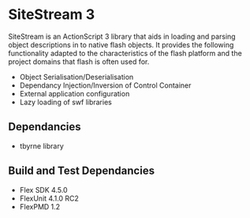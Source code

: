 SiteStream 3
============

SiteStream is an ActionScript 3 library that aids in loading and parsing
object descriptions in to native flash objects.  It provides the following
functionality adapted to the characteristics of the flash platform and the
project domains that flash is often used for.

- Object Serialisation/Deserialisation
- Dependancy Injection/Inversion of Control Container
- External application configuration
- Lazy loading of swf libraries


Dependancies
------------
- tbyrne library


Build and Test Dependancies
---------------------------
- Flex SDK 4.5.0
- FlexUnit 4.1.0 RC2
- FlexPMD 1.2